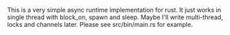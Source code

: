 This is a very simple async runtime implementation for rust.
It just works in single thread with block_on, spawn and sleep.
Maybe I'll write multi-thread, locks and channels later.
Please see src/bin/main.rs for example.
